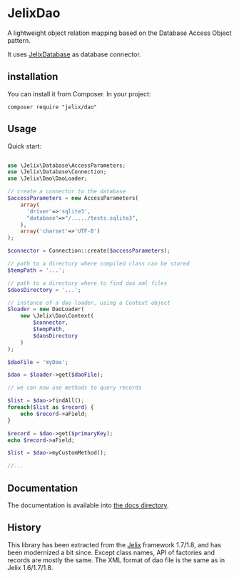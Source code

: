 # JelixDao

A lightweight object relation mapping based on the Database Access Object pattern.

It uses [JelixDatabase](https://github.com/jelix/JelixDatabase/) as database connector.

## installation

You can install it from Composer. In your project:

```
composer require "jelix/dao"
```

## Usage

Quick start:

```php

use \Jelix\Database\AccessParameters;
use \Jelix\Database\Connection;
use \Jelix\Dao\DaoLoader;

// create a connector to the database
$accessParameters = new AccessParameters(
    array(
      'driver'=>'sqlite3',
      "database"=>"/...../tests.sqlite3",
    ), 
    array('charset'=>'UTF-8')
);

$connector = Connection::create($accessParameters);

// path to a directory where compiled class can be stored
$tempPath = '...'; 

// path to a directory where to find dao xml files
$daosDirectory = '...';

// instance of a dao loader, using a Context object
$loader = new DaoLoader(
    new \Jelix\Dao\Context(
        $connector,
        $tempPath,
        $daosDirectory
    )
);

$daoFile = 'myDao';

$dao = $loader->get($daoFile);

// we can now use methods to query records

$list = $dao->findAll();
foreach($list as $record) {
    echo $record->aField;
}

$record = $dao->get($primaryKey);
echo $record->aField;

$list = $dao->myCustomMethod();

//...
```

## Documentation

The documentation is available into [the docs directory](docs/index.md).


## History

This library has been extracted from the [Jelix](https://jelix.org) framework 1.7/1.8,
and has been modernized a bit since. Except class names, API of factories and records are mostly the same.
The XML format of dao file is the same as in Jelix 1.6/1.7/1.8.


